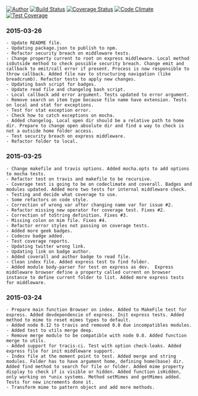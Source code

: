 [![Author](https://img.shields.io/badge/author-miguelramos-blue.svg)](https://twitter.com/miguelonspring)
[![Build Status](https://travis-ci.org/miguelramos/node-media-manager.svg?branch=master)](https://travis-ci.org/miguelramos/node-media-manager)
[![Coverage Status](https://coveralls.io/repos/miguelramos/node-media-manager/badge.svg?branch=master)](https://coveralls.io/r/miguelramos/node-media-manager?branch=master)
[![Code Climate](https://codeclimate.com/github/miguelramos/node-media-manager/badges/gpa.svg)](https://codeclimate.com/github/miguelramos/node-media-manager)
[![Test Coverage](https://codeclimate.com/github/miguelramos/node-media-manager/badges/coverage.svg)](https://codeclimate.com/github/miguelramos/node-media-manager)

### 2015-03-26
    - Update README file.
    - Updating package.json to publish to npm.
    - Refactor security breach on middleware tests.
    - Change property current to root on express middleware. Local method isOutside method to check possible security breach. Change emit and callback to emit/call error if present. Process is now responsible to throw callback. Added file nav to structuring navigation (like breadcrumb). Refactor tests to apply new changes.
    - Updating bash script for badges.
    - Update read file and changelog bash script.
    - Local callback add error argument. Tests updated to error argument.
    - Remove search on item type because file name have extension. Tests on local and stat for exceptions.
    - Test for stat exception error.
    - Check how to catch exceptions on mocha.
    - Added changelog. Local open dir should be a relative path to home dir. Prepare to change open absolute dir and find a way to check is not a outside home folder access.
    - Test security breach on express middleware.
    - Refactor folder to local.

### 2015-03-25
    - Change makefile and travis options. Added mocha.opts to add options to mocha tests.
    - Refactor test on travis and makefile to be recursive.
    - Coverage test is going to be on codeclimate and coverall. Badges and modules updated. Added more two tests for internal middleware check.
    - Testing and decide what coverage to use.
    - Some refactors on code style.
    - Correction of wrong var after changing name var for issue #2.
    - Refactor missing new operator for coverage test. Fixes #2.
    - Correction of toString definition. Fixes #3.
    - Missing colon on mim file. Fixes #4.
    - Refactor error styles not passing on coverage tests.
    - Added more geek badges.
    - Codecov badge added.
    - Test coverage reports.
    - Updating twitter wrong link.
    - Updating link on badge author.
    - Added coverall and author badge to read file.
    - Clean index file. Added express test to find folder.
    - Added module body-parser for test on express as dev.  Express middleware browser define a property called current on browser instance to define current folder to list. Added more express tests for middleware.

### 2015-03-24
    - Prepare main function Browser on index. Added to MakeFile test for express. Added devdependencie of express. Init express tests. Added method to mime to reset mimes types to default.
    - Added node 0.12 to travis and removed 0.8 due incompatibles modules.
    - Added test to utils merge deep.
    - Remove merge module to be compatible with node 0.8. Added function merge to utils.
    - Added support for tracis-ci. Test with option check-leaks. Added express file for init middleware support.
    - Index file at the moment point to test. Added merge and string modules. Folder has to have argument home, defining home(base) dir. Added find method to search for file or folder. Added mime property display to check if is visible or hidden. Added function isHidden, only working on *unix systems. Method setMimes and getMimes added. Tests for new increments done it.
    - Transform mime to pattern object and add more methods.
